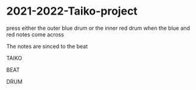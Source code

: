 # 2021-2022-Taiko-project
press either the outer blue drum or the inner red drum when the blue and red notes come across

The notes are sinced to the beat

TAIKO

BEAT

DRUM
